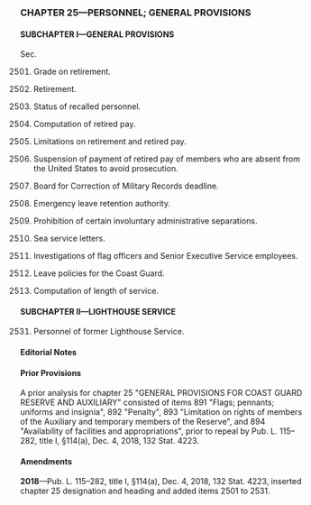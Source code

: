 ### **CHAPTER 25—PERSONNEL; GENERAL PROVISIONS** ###

#### SUBCHAPTER I—GENERAL PROVISIONS ####

Sec.

2501. Grade on retirement.

2502. Retirement.

2503. Status of recalled personnel.

2504. Computation of retired pay.

2505. Limitations on retirement and retired pay.

2506. Suspension of payment of retired pay of members who are absent from the United States to avoid prosecution.

2507. Board for Correction of Military Records deadline.

2508. Emergency leave retention authority.

2509. Prohibition of certain involuntary administrative separations.

2510. Sea service letters.

2511. Investigations of flag officers and Senior Executive Service employees.

2512. Leave policies for the Coast Guard.

2513. Computation of length of service.

#### SUBCHAPTER II—LIGHTHOUSE SERVICE ####

2531. Personnel of former Lighthouse Service.

#### **Editorial Notes** ####

#### Prior Provisions ####

A prior analysis for chapter 25 "GENERAL PROVISIONS FOR COAST GUARD RESERVE AND AUXILIARY" consisted of items 891 "Flags; pennants; uniforms and insignia", 892 "Penalty", 893 "Limitation on rights of members of the Auxiliary and temporary members of the Reserve", and 894 "Availability of facilities and appropriations", prior to repeal by Pub. L. 115–282, title I, §114(a), Dec. 4, 2018, 132 Stat. 4223.

#### Amendments ####

**2018**—Pub. L. 115–282, title I, §114(a), Dec. 4, 2018, 132 Stat. 4223, inserted chapter 25 designation and heading and added items 2501 to 2531.